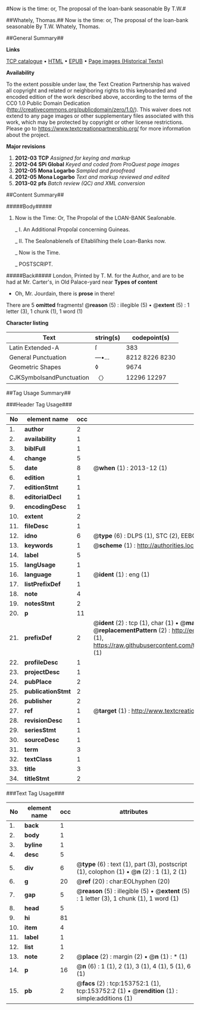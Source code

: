 #Now is the time: or, The proposal of the loan-bank seasonable By T.W.#

##Whately, Thomas.##
Now is the time: or, The proposal of the loan-bank seasonable By T.W.
Whately, Thomas.

##General Summary##

**Links**

[TCP catalogue](http://www.ota.ox.ac.uk/tcp/)  • 
[HTML](http://tei.it.ox.ac.uk/tcp/Texts-HTML/free/A96/A96294.html)  • 
[EPUB](http://tei.it.ox.ac.uk/tcp/Texts-EPUB/free/A96/A96294.epub) • 
[Page images (Historical Texts)](https://historicaltexts.jisc.ac.uk/eebo-99896060e)

**Availability**

To the extent possible under law, the Text Creation Partnership has waived all copyright and related or neighboring rights to this keyboarded and encoded edition of the work described above, according to the terms of the CC0 1.0 Public Domain Dedication (http://creativecommons.org/publicdomain/zero/1.0/). This waiver does not extend to any page images or other supplementary files associated with this work, which may be protected by copyright or other license restrictions. Please go to https://www.textcreationpartnership.org/ for more information about the project.

**Major revisions**

1. __2012-03__ __TCP__ *Assigned for keying and markup*
1. __2012-04__ __SPi Global__ *Keyed and coded from ProQuest page images*
1. __2012-05__ __Mona Logarbo__ *Sampled and proofread*
1. __2012-05__ __Mona Logarbo__ *Text and markup reviewed and edited*
1. __2013-02__ __pfs__ *Batch review (QC) and XML conversion*

##Content Summary##

#####Body#####

1. Now is the Time: Or, The Propoſal of the LOAN-BANK Seaſonable.

    _ I. An Additional Propoſal concerning Guineas.

    _ II. The Seaſonableneſs of Eſtabliſhing theſe Loan-Banks now.

    _ Now is the Time.

    _ POSTSCRIPT.

#####Back#####
London, Printed by T. M. for the Author, and are to be had at Mr. Carter's, in Old Palace-yard near 
**Types of content**

  * Oh, Mr. Jourdain, there is **prose** in there!

There are 5 **omitted** fragments! 
 @__reason__ (5) : illegible (5)  •  @__extent__ (5) : 1 letter (3), 1 chunk (1), 1 word (1)

**Character listing**


|Text|string(s)|codepoint(s)|
|---|---|---|
|Latin Extended-A|ſ|383|
|General Punctuation|—•…|8212 8226 8230|
|Geometric Shapes|◊|9674|
|CJKSymbolsandPunctuation|〈〉|12296 12297|

##Tag Usage Summary##

###Header Tag Usage###

|No|element name|occ|attributes|
|---|---|---|---|
|1.|__author__|2||
|2.|__availability__|1||
|3.|__biblFull__|1||
|4.|__change__|5||
|5.|__date__|8| @__when__ (1) : 2013-12 (1)|
|6.|__edition__|1||
|7.|__editionStmt__|1||
|8.|__editorialDecl__|1||
|9.|__encodingDesc__|1||
|10.|__extent__|2||
|11.|__fileDesc__|1||
|12.|__idno__|6| @__type__ (6) : DLPS (1), STC (2), EEBO-CITATION (1), PROQUEST (1), VID (1)|
|13.|__keywords__|1| @__scheme__ (1) : http://authorities.loc.gov/ (1)|
|14.|__label__|5||
|15.|__langUsage__|1||
|16.|__language__|1| @__ident__ (1) : eng (1)|
|17.|__listPrefixDef__|1||
|18.|__note__|4||
|19.|__notesStmt__|2||
|20.|__p__|11||
|21.|__prefixDef__|2| @__ident__ (2) : tcp (1), char (1)  •  @__matchPattern__ (2) : ([0-9\-]+):([0-9IVX]+) (1), (.+) (1)  •  @__replacementPattern__ (2) : http://eebo.chadwyck.com/downloadtiff?vid=$1&page=$2 (1), https://raw.githubusercontent.com/textcreationpartnership/Texts/master/tcpchars.xml#$1 (1)|
|22.|__profileDesc__|1||
|23.|__projectDesc__|1||
|24.|__pubPlace__|2||
|25.|__publicationStmt__|2||
|26.|__publisher__|2||
|27.|__ref__|1| @__target__ (1) : http://www.textcreationpartnership.org/docs/. (1)|
|28.|__revisionDesc__|1||
|29.|__seriesStmt__|1||
|30.|__sourceDesc__|1||
|31.|__term__|3||
|32.|__textClass__|1||
|33.|__title__|3||
|34.|__titleStmt__|2||


###Text Tag Usage###

|No|element name|occ|attributes|
|---|---|---|---|
|1.|__back__|1||
|2.|__body__|1||
|3.|__byline__|1||
|4.|__desc__|5||
|5.|__div__|6| @__type__ (6) : text (1), part (3), postscript (1), colophon (1)  •  @__n__ (2) : 1 (1), 2 (1)|
|6.|__g__|20| @__ref__ (20) : char:EOLhyphen (20)|
|7.|__gap__|5| @__reason__ (5) : illegible (5)  •  @__extent__ (5) : 1 letter (3), 1 chunk (1), 1 word (1)|
|8.|__head__|5||
|9.|__hi__|81||
|10.|__item__|4||
|11.|__label__|1||
|12.|__list__|1||
|13.|__note__|2| @__place__ (2) : margin (2)  •  @__n__ (1) : * (1)|
|14.|__p__|16| @__n__ (6) : 1 (1), 2 (1), 3 (1), 4 (1), 5 (1), 6 (1)|
|15.|__pb__|2| @__facs__ (2) : tcp:153752:1 (1), tcp:153752:2 (1)  •  @__rendition__ (1) : simple:additions (1)|
